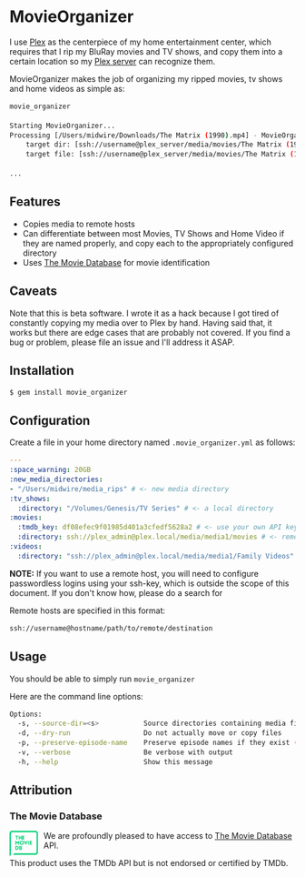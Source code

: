 # MovieOrganizer

I use [Plex](https://www.plex.tv/) as the centerpiece of my home entertainment center, which requires that I rip my BluRay movies and TV shows, and copy them into a certain location so my [Plex server](https://www.plex.tv/downloads/) can recognize them.

MovieOrganizer makes the job of organizing my ripped movies, tv shows and home videos as simple as:

```bash
movie_organizer

Starting MovieOrganizer...
Processing [/Users/midwire/Downloads/The Matrix (1990).mp4] - MovieOrganizer::Movie
    target dir: [ssh://username@plex_server/media/movies/The Matrix (1990)]
    target file: [ssh://username@plex_server/media/movies/The Matrix (1990)/The Matrix (1990).mp4]

...
```

## Features

* Copies media to remote hosts
* Can differentiate between most Movies, TV Shows and Home Video if they are named properly, and copy each to the appropriately configured directory
* Uses [The Movie Database](https://www.themoviedb.org) for movie identification

## Caveats

Note that this is beta software. I wrote it as a hack because I got tired of constantly copying my media over to Plex by hand.  Having said that, it works but there are edge cases that are probably not covered. If you find a bug or problem, please file an issue and I'll address it ASAP.

## Installation

    $ gem install movie_organizer

## Configuration

Create a file in your home directory named `.movie_organizer.yml` as follows:

```yaml
---
:space_warning: 20GB
:new_media_directories:
- "/Users/midwire/media_rips" # <- new media directory
:tv_shows:
  :directory: "/Volumes/Genesis/TV Series" # <- a local directory
:movies:
  :tmdb_key: df08efec9f01985d401a3cfedf5628a2 # <- use your own API key (this one is fake)
  :directory: ssh://plex_admin@plex.local/media/media1/movies # <- remote directory
:videos:
  :directory: "ssh://plex_admin@plex.local/media/media1/Family Videos" # <- remote directory
```

**NOTE:** If you want to use a remote host, you will need to configure passwordless logins using your ssh-key, which is outside the scope of this document.  If you don't know how, please do a search for

Remote hosts are specified in this format:

```bash
ssh://username@hostname/path/to/remote/destination
```

## Usage

You should be able to simply run `movie_organizer`

Here are the command line options:

```bash
Options:
  -s, --source-dir=<s>           Source directories containing media files. Colon (:) separated. (Default: /Users/midwire/media_rips)
  -d, --dry-run                  Do not actually move or copy files
  -p, --preserve-episode-name    Preserve episode names if they exist (experimental)
  -v, --verbose                  Be verbose with output
  -h, --help                     Show this message
```

## Attribution

### The Movie Database

<img src="tmdb-logo-primary-green.svg" alt="TMDB Logo" style="width: 50px; float:left; padding: 0 10px 0 0;"/>

We are profoundly pleased to have access to [The Movie Database](https://www.themoviedb.org) API.

This product uses the TMDb API but is not endorsed or certified by TMDb.
